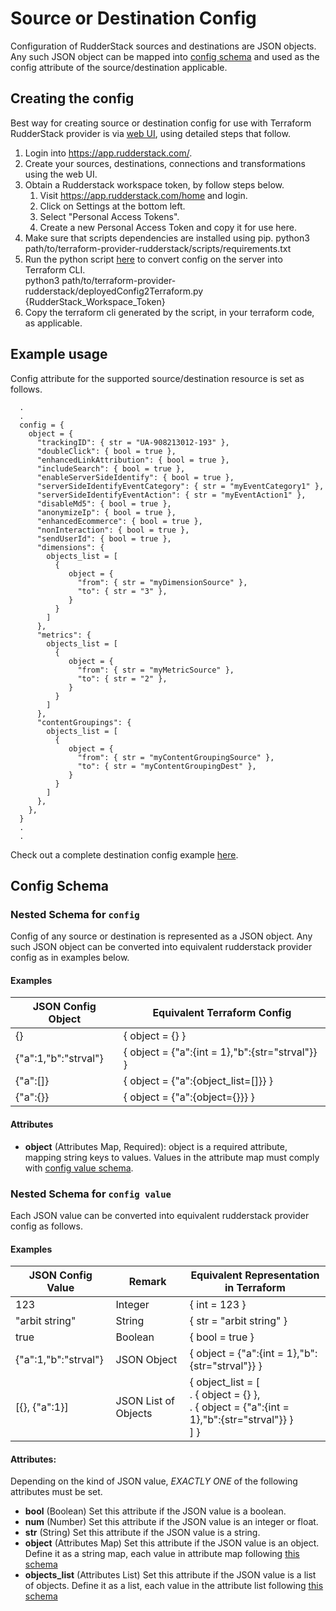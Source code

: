 # Source or Destination Config
Configuration of RudderStack sources and destinations are JSON objects. Any such JSON object can be mapped into [config schema](#nestedatt-config) and used as the config attribute of the source/destination applicable.

## Creating the config
Best way for creating source or destination config for use with Terraform RudderStack provider is via [web UI](https://app.rudderstack.com/), using detailed steps that follow.
   1. Login into https://app.rudderstack.com/.
   1. Create your sources, destinations, connections and transformations using the web UI. 
   1. Obtain a Rudderstack workspace token, by follow steps below.
      1. Visit https://app.rudderstack.com/home and login.
      1. Click on Settings at the bottom left.
      1. Select "Personal Access Tokens".
      1. Create a new Personal Access Token and copy it for use here.
   1. Make sure that scripts dependencies are installed using pip.
      python3 path/to/terraform-provider-rudderstack/scripts/requirements.txt
   1. Run the python script [here](../../scripts/deployedConfig2Terraform.py) to convert config on the server into Terraform CLI.  
      python3 path/to/terraform-provider-rudderstack/deployedConfig2Terraform.py {RudderStack_Workspace_Token}
   1. Copy the terraform cli generated by the script, in your terraform code, as applicable. 

## Example usage
Config attribute for the supported source/destination resource is set as follows.
```
  .
  .
  config = {
    object = {
      "trackingID": { str = "UA-908213012-193" },
      "doubleClick": { bool = true },
      "enhancedLinkAttribution": { bool = true },
      "includeSearch": { bool = true },
      "enableServerSideIdentify": { bool = true },
      "serverSideIdentifyEventCategory": { str = "myEventCategory1" },
      "serverSideIdentifyEventAction": { str = "myEventAction1" },
      "disableMd5": { bool = true },
      "anonymizeIp": { bool = true },
      "enhancedEcommerce": { bool = true },
      "nonInteraction": { bool = true },
      "sendUserId": { bool = true },
      "dimensions": {
        objects_list = [
          {
             object = {
               "from": { str = "myDimensionSource" },
               "to": { str = "3" },
             }
          }
        ]
      },
      "metrics": {
        objects_list = [
          {
             object = {
               "from": { str = "myMetricSource" },
               "to": { str = "2" },
             }
          }
        ]
      },
      "contentGroupings": {
        objects_list = [
          {
             object = {
               "from": { str = "myContentGroupingSource" },
               "to": { str = "myContentGroupingDest" },
             }
          }
        ]
      },
    },
  }
  .
  .
```

Check out a complete destination config example [here](../resources/destination.md#example). 

## Config Schema

<a id="nestedatt--config"></a>
### Nested Schema for `config`
Config of any source or destination is represented as a JSON object. Any such JSON object can be converted into equivalent
rudderstack provider config as in examples below.

#### Examples
|JSON Config Object  | Equivalent Terraform Config                             |
|--------------------|---------------------------------------------------------|
|{}                  | { object = {} }                                         |
|{"a":1,"b":"strval"}| { object = {"a":{int = 1},"b":{str="strval"}} }         |
|{"a":[]}            | { object = {"a":{object_list=[]}} }                     |
|{"a":{}}            | { object = {"a":{object={}}} }                     |

#### Attributes

- **object** (Attributes Map, Required): object is a required attribute, mapping string keys to values. Values in the attribute map must comply with [config value schema](#nestedatt--config--value).

<a id="nestedatt--config--value"></a>
### Nested Schema for `config value`
Each JSON value can be converted into equivalent rudderstack provider config as follows.

#### Examples
|JSON Config Value   | Remark                   | Equivalent Representation in Terraform                  |
|--------------------|--------------------------|---------------------------------------------------------|
|123                 | Integer                  | { int = 123 }                                           |
|"arbit string"      | String                   | { str = "arbit string" }                                |
|true                | Boolean                  | { bool = true }                                         |
|{"a":1,"b":"strval"}| JSON Object              | { object = {"a":{int = 1},"b":{str="strval"}} }         |
|[{}, {"a":1}]       | JSON List of Objects     | { object_list = [<BR/>.  { object = {} },<BR/>.  { object = {"a":{int = 1},"b":{str="strval"}} }<BR/>] }|

#### Attributes:

Depending on the kind of JSON value, *EXACTLY ONE* of the following attributes must be set.

- **bool** (Boolean) Set this attribute if the JSON value is a boolean.
- **num** (Number) Set this attribute if the JSON value is an integer or float.
- **str** (String) Set this attribute if the JSON value is a string.
- **object** (Attributes Map) Set this attribute if the JSON value is an object. Define it as a string map, each value in attribute map following [this schema](#nestedatt--config--value)
- **objects_list** (Attributes List) Set this attribute if the JSON value is a list of objects. Define it as a list, each value in the attribute list following [this schema](#nestedatt--config--value)

